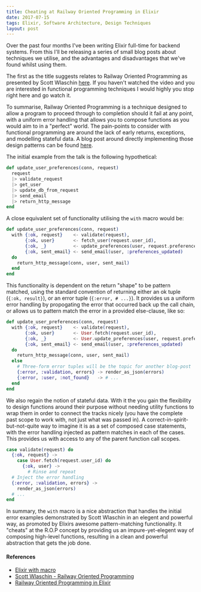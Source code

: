```yaml
---
title: Cheating at Railway Oriented Programming in Elixir
date: 2017-07-15
tags: Elixir, Software Architecture, Design Techniques
layout: post
---
```


Over the past four months I've been writing Elixir full-time for backend systems. From this I'll be releasing a series of small blog posts about techniques we utilise, and the advantages and disadvantages that we've found whilst using them.

The first as the title suggests relates to Railway Oriented Programming as presented by Scott Wlaschin [here](https://vimeo.com/97344498). If you haven't watched the video and you are interested in functional programming techniques I would highly you stop right here and go watch it.

To summarise, Railway Oriented Programming is a technique designed to allow a program to proceed through to completion should it fail at any point, with a uniform error handling that allows you to compose functions as you would aim to in a "perfect" world. The pain-points to consider with functional programming are around the lack of early returns, exceptions, and modelling stateful data. A blog post around directly implementing those design patterns can be found [here](http://www.zohaib.me/railway-programming-pattern-in-elixir/).

The initial example from the talk is the following hypothetical:

``` elixir
def update_user_preferences(conn, request)
  request
  |> validate_request
  |> get_user
  |> update_db_from_request
  |> send_email
  |> return_http_message
end
```

A close equivalent set of functionality utilising the `with` macro would be:

``` elixir
def update_user_preferences(conn, request)
  with {:ok, request}    <- validate(request),
       {:ok, user}       <- fetch_user(request.user_id),
       {:ok, _}          <- update_preferences(user, request.preferences),
       {:ok, sent_email} <- send_email(user, :preferences_updated)
  do
    return_http_message(conn, user, sent_mail)
  end
end
```

This functionality is dependent on the return "shape" to be pattern matched, using the standard convention of returning either an ok tuple (`{:ok, result}`), or an error tuple (`{:error, # ...}`). It provides us a uniform error handling by propogating the error that occurred back up the call chain, or allows us to pattern match the error in a provided else-clause, like so:

``` elixir
def update_user_preferences(conn, request)
  with {:ok, request}    <- validate(request),
       {:ok, user}       <- User.fetch(request.user_id),
       {:ok, _}          <- User.update_preferences(user, request.preferences),
       {:ok, sent_email} <- send_email(user, :preferences_updated)
  do
    return_http_message(conn, user, sent_mail)
  else
    # Three-form error tuples will be the topic for another blog-post
    {:error, :validation, errors} -> render_as_json(errors)
    {:error, :user, :not_found}   -> # ...
  end
end
```

We also regain the notion of stateful data. With it the you gain the flexibility to design functions around their purpose without needing utility functions to wrap them in order to connect the tracks nicely (you have the complete past scope to work with, not just what was passed in). A correct-in-spirit-but-not-quite way to imagine it is as a set of composed case statements, with the error handling injected as pattern matches in each of the cases. This provides us with access to any of the parent function call scopes.

``` elixir
case validate(request) do
  {:ok, request} ->
    case User.fetch(request.user_id) do
      {:ok, user} ->
        # Rinse and repeat
  # Inject the error handling
  {:error, :validation, errors} ->
    render_as_json(errors)
  # ...
end
```

In summary, the `with` macro is a nice abstraction that handles the initial error examples demonstrated by Scott Wlaschin in an elegent and powerful way, as promoted by Elixirs awesome pattern-matching functionality. It "cheats" at the R.O.P concept by providing us an impure-yet-elegent way of composing high-level functions, resulting in a clean and powerful abstraction that gets the job done.

#### References
* [Elixir with macro](https://til.hashrocket.com/posts/6a6f5e9fff-elixir-with-macro-and)
* [Scott Wlaschin - Railway Oriented Programming](https://vimeo.com/97344498)
* [Railway Oriented Programming in Elixir](http://www.zohaib.me/railway-programming-pattern-in-elixir/)
